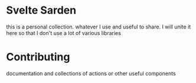 # Svelte Sarden
this is a personal collection. whatever I use and useful to share. I will unite it here so that I don't use a lot of various libraries


# Contributing
documentation and collections of actions or other useful components